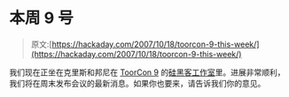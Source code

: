 # 本周 9 号

> 原文:[https://hackaday.com/2007/10/18/toorcon-9-this-week/](https://hackaday.com/2007/10/18/toorcon-9-this-week/)

我们现在正坐在克里斯和邦尼在 [ToorCon 9](http://toorcon.org/) 的[硅黑客工作室](http://toorcon.org/2007/workshops.php)里。进展非常顺利，我们将在周末发布会议的最新消息。如果你也要来，请告诉我们你的意见。